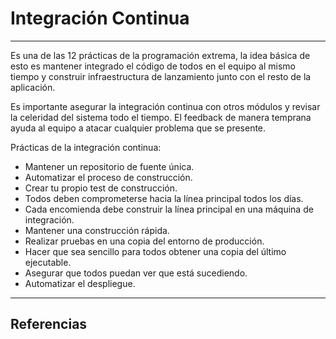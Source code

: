 # Integración Continua
---

Es una de las 12 prácticas de la programación extrema, la idea básica de esto es mantener integrado el código de todos en el equipo al mismo tiempo y construir infraestructura de lanzamiento junto con el resto de la aplicación.

Es importante asegurar la integración continua con otros módulos y revisar la celeridad del sistema todo el tiempo. El feedback de manera temprana ayuda al equipo a atacar cualquier problema que se presente.

Prácticas de la integración continua:
- Mantener un repositorio de fuente única.
- Automatizar el proceso de construcción.
- Crear tu propio test de construcción.
- Todos deben comprometerse hacia la línea principal todos los días.
- Cada encomienda debe construir la línea principal en una máquina de integración.
- Mantener una construcción rápida.
- Realizar pruebas en una copia del entorno de producción.
- Hacer que sea sencillo para todos obtener una copia del último ejecutable.
- Asegurar que todos puedan ver que está sucediendo.
- Automatizar el despliegue.

---

## Referencias